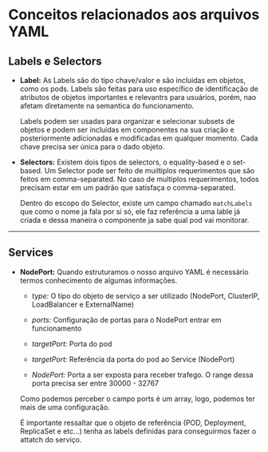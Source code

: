 # Conceitos relacionados aos arquivos YAML

## Labels e Selectors

- <strong>Label:</strong> As Labels são do tipo chave/valor e são incluidas em objetos, como os pods. Labels são feitas para uso específico de identificação de atributos de objetos importantes e relevantrs para usuários, porém, nao afetam diretamente na semantica do funcionamento.

  Labels podem ser usadas para organizar e selecionar subsets de objetos e podem ser incluidas em componentes na sua criação e posteriormente adicionadas e modificadas em qualquer momento. Cada chave precisa ser única para o dado objeto.

- <strong>Selectors:</strong> Existem dois tipos de selectors, o equality-based e o set-based. Um Selector pode ser feito de muiltiplos requerimentos que são feitos em comma-separated. No caso de multiplos requerimentos, todos precisam estar em um padrão que satisfaça o comma-separated.

  Dentro do escopo do Selector, existe um campo chamado ``matchLabels`` que como o nome ja fala por si só, ele faz referência a uma lable já criada e dessa maneira o componente ja sabe qual pod vai monitorar.
---

## Services

- <strong>NodePort:</strong> Quando estruturamos o nosso arquivo YAML é necessário termos conhecimento de algumas informações.

   - *type:* O tipo do objeto de serviço a ser utilizado (NodePort, ClusterIP, LoadBalancer e ExternalName)

   - *ports:* Configuração de portas para o NodePort entrar em funcionamento

   - *targetPort:* Porta do pod

   - *targetPort:* Referência da porta do pod ao Service (NodePort)

   - *NodePort:* Porta a ser exposta para receber trafego. O range dessa porta precisa ser entre 30000 - 32767

  Como podemos perceber o campo ports é um array, logo, podemos ter mais de uma configuração.

  É importante ressaltar que o objeto de referência (POD, Deployment, ReplicaSet e etc...) tenha as labels definidas para conseguirmos fazer o attatch do serviço.

